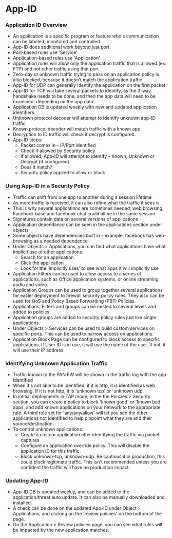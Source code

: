 # App-ID

### Application ID Overview
* An application is a specific program or feature who's communication can be labeled, monitored and controlled
* App-ID does additional work beyond just port
* Port-based rules use 'Service'
* Application-based rules use 'Application'
* Application rules will allow only the application traffic that is allowed (ex: FTP) and not other traffic using that port
* Zero-day or unknown traffic trying to pass on an application policy is also blocked, because it doesn't match the application traffic
* App-ID for UDP can generally identify the application on the first packet
* App-ID for TCP will take several packets to identify, as the 3-way handshake needs to be done, and then the app data will need to be examined, depending on the app data.
* Application DB is updated weekly with new and updated application identifiers
* Unknown protocol decoder will attempt to identify unknown app-ID traffic
* Known protocol decoder will match traffic with a known app
* Decryption to ID traffic will check if decrypt is configured.
* App-ID steps:
    * Packet comes in - IP/Port identified
    * Check if allowed by Security policy
    * If allowed, App-ID will attempt to identify - Known, Unknown or Decrypt (if configured).
    * Does it match?
    * Security policy applied to allow or block

### Using App-ID in a Security Policy
* Traffic can shift from one app to another during a session lifetime
* As more traffic is received, it can also refine what the traffic it sees is
* This is why several applications are sometimes needed; web browsing, Facebook base and facebook chat could all be in the same session.
* Signatures contain data on several versions of applications
* Application dependance can be seen in the applications section under objects
* Some objects have dependencies built in - example, facebook has web-browsing as a needed dependence
* Under Objects > Applications, you can find what applications have what implicit use of other applications.
    * Search for an application
    * Click the application
    * Look for the 'implicitly uses' to see what apps it will implicitly use
* Application Filters can be used to allow access to a series of applications, such as Office application systems, or online streaming audio and video.
* Application Groups can be used to group together several applications for easier deployment to firewall security policy rules. They also can be used for QoS and Policy Based Forwarding (PBF) Policies.
* Applications, Filters and groups can be nested to several levels and added to policies.
* Application groups are added to security policy rules just like single applications.
* Under Objects > Services can be used to build custom services on specific ports. This can be used to narrow access on applications.
* Application Block Page can be configured to block access to specific applications. If User ID is in use, it will use the name of the user. If not, it will use their IP address.

### Identifying Unknown Application Traffic
* Traffic known to the PAN FW will be shown in the traffic log with the app identified
* When it's not able to be identified, if it is http, it is identified as web browsing. If it is not http, it is 'unknown tcp' or 'unknown udp'.
* In intitial deployments in TAP mode, in the the Policies > Security section, you can create a policy to block 'known good' or 'known bad' apps, and add known applications on your network to the appropriate rule. A third rule set for 'any/any/allow' will let you see the other applications not identified to help pinpoint what they are and their source/destination.
* To control unknown applications:
    * Create a custom application after identifying the traffic via packet captures
    * Configure an application override policy. This will disable the application ID for this traffic.
    * Block unknown-tcp, unknown-udp. Be cautious if in production, this could block legitimate traffic. This isn't recommended unless you are confident the traffic will have no production impact.

### Updating App-ID
* App-ID DB is updated weekly, and can be added to the application/threat auto update. It can also be manually downloaded and installed.
* A check can be done on the updated App-ID under Object > Applications, and clicking on the 'review policies' on the bottom of the page.
* On the Application > Review policies page, you can see what rules will be impacted by the new application matches.
